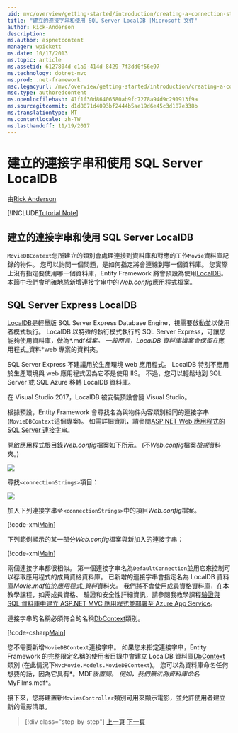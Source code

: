 ```yaml
---
uid: mvc/overview/getting-started/introduction/creating-a-connection-string
title: "建立的連接字串和使用 SQL Server LocalDB |Microsoft 文件"
author: Rick-Anderson
description: 
ms.author: aspnetcontent
manager: wpickett
ms.date: 10/17/2013
ms.topic: article
ms.assetid: 6127804d-c1a9-414d-8429-7f3dd0f56e97
ms.technology: dotnet-mvc
ms.prod: .net-framework
msc.legacyurl: /mvc/overview/getting-started/introduction/creating-a-connection-string
msc.type: authoredcontent
ms.openlocfilehash: 41f1f30d86406580ab9fc7278a94d9c291913f9a
ms.sourcegitcommit: d1d8071d4093bf2444b5ae19d6e45c3d187e338b
ms.translationtype: MT
ms.contentlocale: zh-TW
ms.lasthandoff: 11/19/2017
---
```

<a name="creating-a-connection-string-and-working-with-sql-server-localdb"></a>建立的連接字串和使用 SQL Server LocalDB
====================
由[Rick Anderson](https://github.com/Rick-Anderson)

[!INCLUDE[Tutorial Note](sample/code-location.md)]

## <a name="creating-a-connection-string-and-working-with-sql-server-localdb"></a>建立的連接字串和使用 SQL Server LocalDB

`MovieDBContext`您所建立的類別會處理連接到資料庫和對應的工作`Movie`資料庫記錄的物件。 您可以詢問一個問題，是如何指定將會連線到哪一個資料庫。 您實際上沒有指定要使用哪一個資料庫，Entity Framework 將會預設為使用[LocalDB](https://docs.microsoft.com/sql/database-engine/configure-windows/sql-server-2016-express-localdb)。 本節中我們會明確地將新增連接字串中的*Web.config*應用程式檔案。

## <a name="sql-server-express-localdb"></a>SQL Server Express LocalDB

[LocalDB](https://docs.microsoft.com/sql/database-engine/configure-windows/sql-server-2016-express-localdb)是輕量版 SQL Server Express Database Engine，視需要啟動並以使用者模式執行。 LocalDB 以特殊的執行模式執行的 SQL Server Express，可讓您能夠使用資料庫，做為*.mdf*檔案。 一般而言，LocalDB 資料庫檔案會保留在*應用程式\_資料*web 專案的資料夾。

SQL Server Express 不建議用於生產環境 web 應用程式。 LocalDB 特別不應用於生產環境與 web 應用程式因為它不是使用 IIS。 不過，您可以輕鬆地到 SQL Server 或 SQL Azure 移轉 LocalDB 資料庫。

在 Visual Studio 2017，LocalDB 被安裝預設會隨 Visual Studio。

根據預設，Entity Framework 會尋找名為與物件內容類別相同的連接字串 (`MovieDBContext`這個專案)。 如需詳細資訊，請參閱[ASP.NET Web 應用程式的 SQL Server 連接字串](https://msdn.microsoft.com/en-us/library/jj653752.aspx)。

開啟應用程式根目錄*Web.config*檔案如下所示。 (不*Web.config*檔案*檢視*資料夾。)

![](creating-a-connection-string/_static/image1.png)

尋找`<connectionStrings>`項目：

![](creating-a-connection-string/_static/image2.png)

加入下列連接字串至`<connectionStrings>`中的項目*Web.config*檔案。

[!code-xml[Main](creating-a-connection-string/samples/sample1.xml)]

下列範例顯示的某一部分*Web.config*檔案與新加入的連接字串：

[!code-xml[Main](creating-a-connection-string/samples/sample2.xml)]

兩個連接字串都很相似。 第一個連接字串名為`DefaultConnection`並用它來控制可以存取應用程式的成員資格資料庫。 已新增的連接字串會指定名為 LocalDB 資料庫*Movie.mdf*位於*應用程式\_資料*資料夾。 我們將不會使用成員資格資料庫，在本教學課程，如需成員資格、 驗證和安全性詳細資訊，請參閱我教學課程[驗證與 SQL 資料庫中建立 ASP.NET MVC 應用程式並部署至 Azure App Service](https://docs.microsoft.com/aspnet/core/security/authorization/secure-data)。

連接字串的名稱必須符合的名稱[DbContext](https://msdn.microsoft.com/en-us/library/system.data.entity.dbcontext(v=vs.103).aspx)類別。

[!code-csharp[Main](creating-a-connection-string/samples/sample3.cs?highlight=15)]

您不需要新增`MovieDBContext`連接字串。 如果您未指定連接字串，Entity Framework 的完整限定名稱的使用者目錄中會建立 LocalDB 資料庫[DbContext](https://msdn.microsoft.com/en-us/library/system.data.entity.dbcontext(v=vs.103).aspx)類別 (在此情況下`MvcMovie.Models.MovieDBContext`)。 您可以為資料庫命名任何想要的話，因為它具有*。MDF*後置詞。 例如，我們無法為資料庫命名*MyFilms.mdf*。

接下來，您將建置新`MoviesController`類別可用來顯示電影，並允許使用者建立新的電影清單。

>[!div class="step-by-step"]
[上一頁](adding-a-model.md)
[下一頁](accessing-your-models-data-from-a-controller.md)
